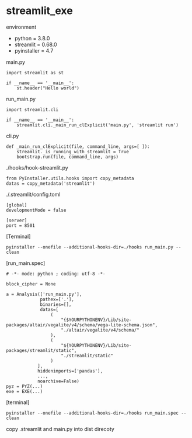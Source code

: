 # streamlit_exe

environment

- python = 3.8.0
- streamlit = 0.68.0
- pyinstaller = 4.7

main.py
```
import streamlit as st

if __name__ == '__main__':
    st.header("Hello world")
```
run_main.py
```
import streamlit.cli

if __name__ == '__main__':
    streamlit.cli._main_run_clExplicit('main.py', 'streamlit run')
```
cli.py
```
def _main_run_clExplicit(file, command_line, args=[ ]):
    streamlit._is_running_with_streamlit = True
    bootstrap.run(file, command_line, args)
```
./hooks/hook-streamlit.py
```
from PyInstaller.utils.hooks import copy_metadata
datas = copy_metadata('streamlit')
```
./.streamlit/config.toml
```
[global]
developmentMode = false

[server]
port = 8501
```
[Terminal]
```
pyinstaller --onefile --additional-hooks-dir=./hooks run_main.py --clean
```
[run_main.spec]
```
# -*- mode: python ; coding: utf-8 -*-

block_cipher = None

a = Analysis(['run_main.py'],
             pathex=['.'],
             binaries=[],
             datas=[
                 (
                     "{$YOURPYTHONENV}/Lib/site-packages/altair/vegalite/v4/schema/vega-lite-schema.json",
                     "./altair/vegalite/v4/schema/"
                 ),
                 (
                     "${YOURPYTHONENV}/Lib/site-packages/streamlit/static",
                     "./streamlit/static"
                 )
            ],
            hiddenimports=['pandas'],
            ...,
            noarchive=False)
pyz = PYZ(...)
exe = EXE(...)
```
[terminal]
```
pyinstaller --onefile --additional-hooks-dir=./hooks run_main.spec --clean
```
copy .streamlit and main.py into dist direcoty
